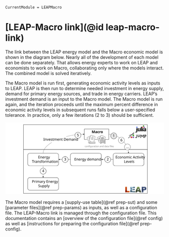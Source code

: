 ```@meta
CurrentModule = LEAPMacro
```

# [LEAP-Macro link](@id leap-macro-link)
The link between the LEAP energy model and the Macro economic model is shown in the diagram below. Nearly all of the development of each model can be done separately. That allows energy experts to work on LEAP and economists to work on Macro, collaborating only where the models interact. The combined model is solved iteratively.

The Macro model is run first, generating economic activity levels as inputs to LEAP. LEAP is then run to determine needed investment in energy supply, demand for primary energy sources, and trade in energy carriers. LEAP’s investment demand is an input to the Macro model. The Macro model is run again, and the iteration proceeds until the maximum percent difference in economic activity levels in subsequent runs falls below a user-specified tolerance. In practice, only a few iterations (2 to 3) should be sufficient.

![The diagram](assets/images/LEAP-Macro-diagram.svg)

The Macro model requires a [supply-use table](@ref prep-sut) and some [parameter files](@ref prep-params) as inputs, as well as a configuration file. The LEAP-Macro link is managed through the configuration file. This documentation contains an [overview of the configuration file](@ref config) as well as [instructions for preparing the configuration file](@ref prep-config).
